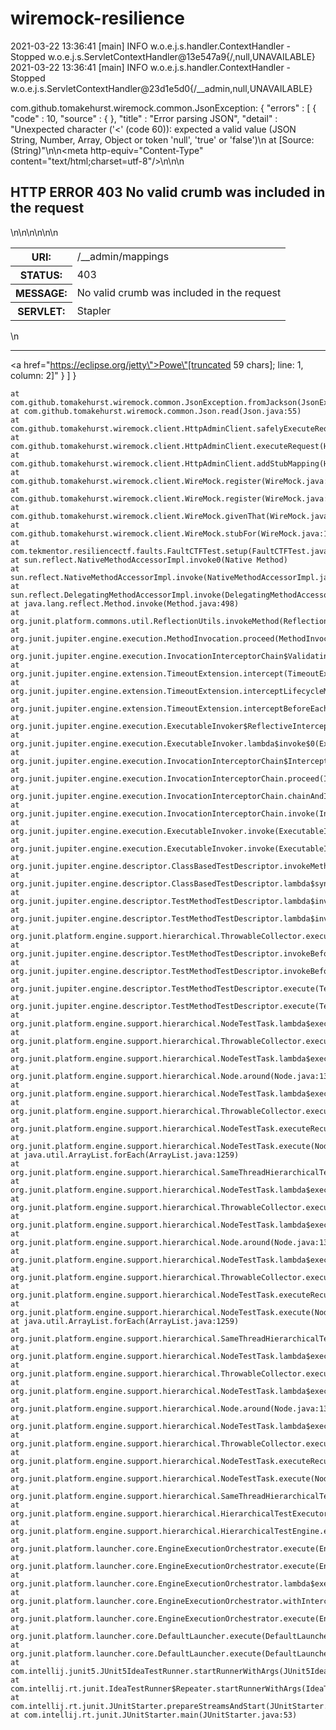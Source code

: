 # wiremock-resilience
2021-03-22 13:36:41 [main] INFO  w.o.e.j.s.handler.ContextHandler - Stopped w.o.e.j.s.ServletContextHandler@13e547a9{/,null,UNAVAILABLE}
2021-03-22 13:36:41 [main] INFO  w.o.e.j.s.handler.ContextHandler - Stopped w.o.e.j.s.ServletContextHandler@23d1e5d0{/__admin,null,UNAVAILABLE}

com.github.tomakehurst.wiremock.common.JsonException: {
  "errors" : [ {
    "code" : 10,
    "source" : { },
    "title" : "Error parsing JSON",
    "detail" : "Unexpected character ('<' (code 60)): expected a valid value (JSON String, Number, Array, Object or token 'null', 'true' or 'false')\n at [Source: (String)\"<html>\n<head>\n<meta http-equiv=\"Content-Type\" content=\"text/html;charset=utf-8\"/>\n<title>Error 403 No valid crumb was included in the request</title>\n</head>\n<body><h2>HTTP ERROR 403 No valid crumb was included in the request</h2>\n<table>\n<tr><th>URI:</th><td>/__admin/mappings</td></tr>\n<tr><th>STATUS:</th><td>403</td></tr>\n<tr><th>MESSAGE:</th><td>No valid crumb was included in the request</td></tr>\n<tr><th>SERVLET:</th><td>Stapler</td></tr>\n</table>\n<hr><a href=\"https://eclipse.org/jetty\">Powe\"[truncated 59 chars]; line: 1, column: 2]"
  } ]
}

	at com.github.tomakehurst.wiremock.common.JsonException.fromJackson(JsonException.java:53)
	at com.github.tomakehurst.wiremock.common.Json.read(Json.java:55)
	at com.github.tomakehurst.wiremock.client.HttpAdminClient.safelyExecuteRequest(HttpAdminClient.java:486)
	at com.github.tomakehurst.wiremock.client.HttpAdminClient.executeRequest(HttpAdminClient.java:454)
	at com.github.tomakehurst.wiremock.client.HttpAdminClient.addStubMapping(HttpAdminClient.java:131)
	at com.github.tomakehurst.wiremock.client.WireMock.register(WireMock.java:298)
	at com.github.tomakehurst.wiremock.client.WireMock.register(WireMock.java:293)
	at com.github.tomakehurst.wiremock.client.WireMock.givenThat(WireMock.java:104)
	at com.github.tomakehurst.wiremock.client.WireMock.stubFor(WireMock.java:108)
	at com.tekmentor.resiliencectf.faults.FaultCTFTest.setup(FaultCTFTest.java:31)
	at sun.reflect.NativeMethodAccessorImpl.invoke0(Native Method)
	at sun.reflect.NativeMethodAccessorImpl.invoke(NativeMethodAccessorImpl.java:62)
	at sun.reflect.DelegatingMethodAccessorImpl.invoke(DelegatingMethodAccessorImpl.java:43)
	at java.lang.reflect.Method.invoke(Method.java:498)
	at org.junit.platform.commons.util.ReflectionUtils.invokeMethod(ReflectionUtils.java:688)
	at org.junit.jupiter.engine.execution.MethodInvocation.proceed(MethodInvocation.java:60)
	at org.junit.jupiter.engine.execution.InvocationInterceptorChain$ValidatingInvocation.proceed(InvocationInterceptorChain.java:131)
	at org.junit.jupiter.engine.extension.TimeoutExtension.intercept(TimeoutExtension.java:149)
	at org.junit.jupiter.engine.extension.TimeoutExtension.interceptLifecycleMethod(TimeoutExtension.java:126)
	at org.junit.jupiter.engine.extension.TimeoutExtension.interceptBeforeEachMethod(TimeoutExtension.java:76)
	at org.junit.jupiter.engine.execution.ExecutableInvoker$ReflectiveInterceptorCall.lambda$ofVoidMethod$0(ExecutableInvoker.java:115)
	at org.junit.jupiter.engine.execution.ExecutableInvoker.lambda$invoke$0(ExecutableInvoker.java:105)
	at org.junit.jupiter.engine.execution.InvocationInterceptorChain$InterceptedInvocation.proceed(InvocationInterceptorChain.java:106)
	at org.junit.jupiter.engine.execution.InvocationInterceptorChain.proceed(InvocationInterceptorChain.java:64)
	at org.junit.jupiter.engine.execution.InvocationInterceptorChain.chainAndInvoke(InvocationInterceptorChain.java:45)
	at org.junit.jupiter.engine.execution.InvocationInterceptorChain.invoke(InvocationInterceptorChain.java:37)
	at org.junit.jupiter.engine.execution.ExecutableInvoker.invoke(ExecutableInvoker.java:104)
	at org.junit.jupiter.engine.execution.ExecutableInvoker.invoke(ExecutableInvoker.java:98)
	at org.junit.jupiter.engine.descriptor.ClassBasedTestDescriptor.invokeMethodInExtensionContext(ClassBasedTestDescriptor.java:490)
	at org.junit.jupiter.engine.descriptor.ClassBasedTestDescriptor.lambda$synthesizeBeforeEachMethodAdapter$19(ClassBasedTestDescriptor.java:475)
	at org.junit.jupiter.engine.descriptor.TestMethodTestDescriptor.lambda$invokeBeforeEachMethods$2(TestMethodTestDescriptor.java:167)
	at org.junit.jupiter.engine.descriptor.TestMethodTestDescriptor.lambda$invokeBeforeMethodsOrCallbacksUntilExceptionOccurs$5(TestMethodTestDescriptor.java:195)
	at org.junit.platform.engine.support.hierarchical.ThrowableCollector.execute(ThrowableCollector.java:73)
	at org.junit.jupiter.engine.descriptor.TestMethodTestDescriptor.invokeBeforeMethodsOrCallbacksUntilExceptionOccurs(TestMethodTestDescriptor.java:195)
	at org.junit.jupiter.engine.descriptor.TestMethodTestDescriptor.invokeBeforeEachMethods(TestMethodTestDescriptor.java:164)
	at org.junit.jupiter.engine.descriptor.TestMethodTestDescriptor.execute(TestMethodTestDescriptor.java:127)
	at org.junit.jupiter.engine.descriptor.TestMethodTestDescriptor.execute(TestMethodTestDescriptor.java:65)
	at org.junit.platform.engine.support.hierarchical.NodeTestTask.lambda$executeRecursively$5(NodeTestTask.java:139)
	at org.junit.platform.engine.support.hierarchical.ThrowableCollector.execute(ThrowableCollector.java:73)
	at org.junit.platform.engine.support.hierarchical.NodeTestTask.lambda$executeRecursively$7(NodeTestTask.java:129)
	at org.junit.platform.engine.support.hierarchical.Node.around(Node.java:137)
	at org.junit.platform.engine.support.hierarchical.NodeTestTask.lambda$executeRecursively$8(NodeTestTask.java:127)
	at org.junit.platform.engine.support.hierarchical.ThrowableCollector.execute(ThrowableCollector.java:73)
	at org.junit.platform.engine.support.hierarchical.NodeTestTask.executeRecursively(NodeTestTask.java:126)
	at org.junit.platform.engine.support.hierarchical.NodeTestTask.execute(NodeTestTask.java:84)
	at java.util.ArrayList.forEach(ArrayList.java:1259)
	at org.junit.platform.engine.support.hierarchical.SameThreadHierarchicalTestExecutorService.invokeAll(SameThreadHierarchicalTestExecutorService.java:38)
	at org.junit.platform.engine.support.hierarchical.NodeTestTask.lambda$executeRecursively$5(NodeTestTask.java:143)
	at org.junit.platform.engine.support.hierarchical.ThrowableCollector.execute(ThrowableCollector.java:73)
	at org.junit.platform.engine.support.hierarchical.NodeTestTask.lambda$executeRecursively$7(NodeTestTask.java:129)
	at org.junit.platform.engine.support.hierarchical.Node.around(Node.java:137)
	at org.junit.platform.engine.support.hierarchical.NodeTestTask.lambda$executeRecursively$8(NodeTestTask.java:127)
	at org.junit.platform.engine.support.hierarchical.ThrowableCollector.execute(ThrowableCollector.java:73)
	at org.junit.platform.engine.support.hierarchical.NodeTestTask.executeRecursively(NodeTestTask.java:126)
	at org.junit.platform.engine.support.hierarchical.NodeTestTask.execute(NodeTestTask.java:84)
	at java.util.ArrayList.forEach(ArrayList.java:1259)
	at org.junit.platform.engine.support.hierarchical.SameThreadHierarchicalTestExecutorService.invokeAll(SameThreadHierarchicalTestExecutorService.java:38)
	at org.junit.platform.engine.support.hierarchical.NodeTestTask.lambda$executeRecursively$5(NodeTestTask.java:143)
	at org.junit.platform.engine.support.hierarchical.ThrowableCollector.execute(ThrowableCollector.java:73)
	at org.junit.platform.engine.support.hierarchical.NodeTestTask.lambda$executeRecursively$7(NodeTestTask.java:129)
	at org.junit.platform.engine.support.hierarchical.Node.around(Node.java:137)
	at org.junit.platform.engine.support.hierarchical.NodeTestTask.lambda$executeRecursively$8(NodeTestTask.java:127)
	at org.junit.platform.engine.support.hierarchical.ThrowableCollector.execute(ThrowableCollector.java:73)
	at org.junit.platform.engine.support.hierarchical.NodeTestTask.executeRecursively(NodeTestTask.java:126)
	at org.junit.platform.engine.support.hierarchical.NodeTestTask.execute(NodeTestTask.java:84)
	at org.junit.platform.engine.support.hierarchical.SameThreadHierarchicalTestExecutorService.submit(SameThreadHierarchicalTestExecutorService.java:32)
	at org.junit.platform.engine.support.hierarchical.HierarchicalTestExecutor.execute(HierarchicalTestExecutor.java:57)
	at org.junit.platform.engine.support.hierarchical.HierarchicalTestEngine.execute(HierarchicalTestEngine.java:51)
	at org.junit.platform.launcher.core.EngineExecutionOrchestrator.execute(EngineExecutionOrchestrator.java:108)
	at org.junit.platform.launcher.core.EngineExecutionOrchestrator.execute(EngineExecutionOrchestrator.java:88)
	at org.junit.platform.launcher.core.EngineExecutionOrchestrator.lambda$execute$0(EngineExecutionOrchestrator.java:54)
	at org.junit.platform.launcher.core.EngineExecutionOrchestrator.withInterceptedStreams(EngineExecutionOrchestrator.java:67)
	at org.junit.platform.launcher.core.EngineExecutionOrchestrator.execute(EngineExecutionOrchestrator.java:52)
	at org.junit.platform.launcher.core.DefaultLauncher.execute(DefaultLauncher.java:96)
	at org.junit.platform.launcher.core.DefaultLauncher.execute(DefaultLauncher.java:75)
	at com.intellij.junit5.JUnit5IdeaTestRunner.startRunnerWithArgs(JUnit5IdeaTestRunner.java:71)
	at com.intellij.rt.junit.IdeaTestRunner$Repeater.startRunnerWithArgs(IdeaTestRunner.java:33)
	at com.intellij.rt.junit.JUnitStarter.prepareStreamsAndStart(JUnitStarter.java:220)
	at com.intellij.rt.junit.JUnitStarter.main(JUnitStarter.java:53)
